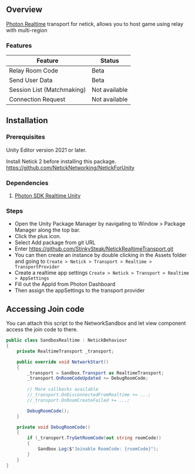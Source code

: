 ## Overview

[Photon Realtime](https://www.photonengine.com/realtime) transport for netick, allows you to host game using relay with multi-region

### Features

| Feature            | Status        |
|--------------------|---------------|
| Relay Room Code    | Beta          |
| Send User Data     | Beta          |
| Session List (Matchmaking)       | Not available |
| Connection Request | Not available |

## Installation

### Prerequisites

Unity Editor version 2021 or later.

Install Netick 2 before installing this package.
https://github.com/NetickNetworking/NetickForUnity

### Dependencies
1. [Photon SDK Realtime Unity](https://https://www.photonengine.com/sdks#realtime-unity)

### Steps

- Open the Unity Package Manager by navigating to Window > Package Manager along the top bar.
- Click the plus icon.
- Select Add package from git URL
- Enter https://github.com/StinkySteak/NetickRealtimeTransport.git
- You can then create an instance by double clicking in the Assets folder and going to `Create > Netick > Transport > Realtime > TransportProvider`
- Create a realtime app settings `Create > Netick > Transport > Realtime > AppSettings`
- Fill out the AppId from Photon Dashboard
- Then assign the appSettings to the transport provider

## Accessing Join code
You can attach this script to the NetworkSandbox and let view component access the join code to there.
```cs
public class SandboxRealtime : NetickBehaviour
{
    private RealtimeTransport _transport;

    public override void NetworkStart()
    {
        _transport = Sandbox.Transport as RealtimeTransport;
        _transport.OnRoomCodeUpdated += DebugRoomCode;
            
        // More callbacks available
        //_transport.OnDisconnectedFromRealtime += ...;
        //_transport.OnRoomCreateFailed += ...;

        DebugRoomCode();
    }

    private void DebugRoomCode()
    {
        if (_transport.TryGetRoomCode(out string roomCode))
        {
            Sandbox.Log($"Joinable RoomCode: {roomCode}");
        }
    }
}

```
